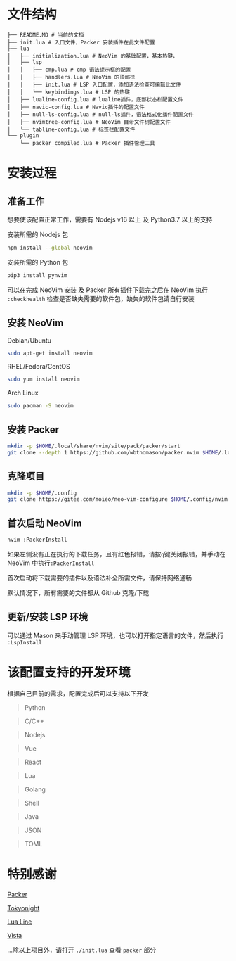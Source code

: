 # 文件结构

```
├── README.MD # 当前的文档
├── init.lua # 入口文件，Packer 安装插件在此文件配置
├── lua
│   ├── initialization.lua # NeoVim 的基础配置，基本热键，
│   ├── lsp
│   │   ├── cmp.lua # cmp 语法提示框的配置
│   │   ├── handlers.lua # NeoVim 的顶部栏
│   │   ├── init.lua # LSP 入口配置，添加语法检查可编辑此文件
│   │   └── keybindings.lua # LSP 的热键
│   ├── lualine-config.lua # lualine插件，底部状态栏配置文件
│   ├── navic-config.lua # Navic插件的配置文件
│   ├── null-ls-config.lua # null-ls插件，语法格式化插件配置文件
│   ├── nvimtree-config.lua # NeoVim 自带文件树配置文件
│   └── tabline-config.lua # 标签栏配置文件
└── plugin
    └── packer_compiled.lua # Packer 插件管理工具
```

# 安装过程

## 准备工作
想要使该配置正常工作，需要有 Nodejs v16 以上 及 Python3.7 以上的支持

安装所需的 Nodejs 包

```bash
npm install --global neovim
```

安装所需的 Python 包

```bash
pip3 install pynvim
```

可以在完成 NeoVim 安装 及 Packer 所有插件下载完之后在 NeoVim 执行 `:checkhealth` 检查是否缺失需要的软件包，缺失的软件包请自行安装

## 安装 NeoVim

Debian/Ubuntu

```bash
sudo apt-get install neovim
```

RHEL/Fedora/CentOS

```bash
sudo yum install neovim
```

Arch Linux

```bash
sudo pacman -S neovim
```

## 安装 Packer

```bash
mkdir -p $HOME/.local/share/nvim/site/pack/packer/start
git clone --depth 1 https://github.com/wbthomason/packer.nvim $HOME/.local/share/nvim/site/pack/packer/start/packer.nvim
```

## 克隆项目

```bash
mkdir -p $HOME/.config
git clone https://gitee.com/moieo/neo-vim-configure $HOME/.config/nvim
```

## 首次启动 NeoVim

```bash
nvim :PackerInstall
```

如果左侧没有正在执行的下载任务，且有红色报错，请按`q`键关闭报错，并手动在 NeoVim 中执行`:PackerInstall`

首次启动将下载需要的插件以及语法补全所需文件，请保持网络通畅

默认情况下，所有需要的文件都从 Github 克隆/下载

## 更新/安装 LSP 环境
可以通过 Mason 来手动管理 LSP 环境，也可以打开指定语言的文件，然后执行 `:LspInstall`

# 该配置支持的开发环境
根据自己目前的需求，配置完成后可以支持以下开发
> Python

> C/C++

> Nodejs

> Vue

> React

> Lua

> Golang

> Shell

> Java

> JSON

> TOML

# 特别感谢

[Packer](https://github.com/wbthomason/packer.nvim)

[Tokyonight](https://github.com/folke/tokyonight.nvim)

[Lua Line](https://github.com/nvim-lualine/lualine.nvim)

[Vista](https://github.com/liuchengxu/vista.vim)

...除以上项目外，请打开 `./init.lua` 查看 `packer` 部分
